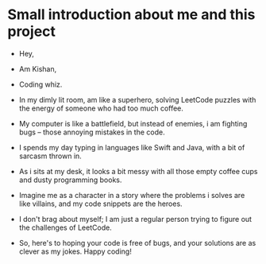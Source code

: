 # Small introduction about me and this project
- Hey, 
- Am Kishan, 
- Coding whiz. 
- In my dimly lit room, am like a superhero, solving LeetCode puzzles with the energy of someone who had too much coffee. 
- My computer is like a battlefield, but instead of enemies, i am fighting bugs – those annoying mistakes in the code.

- I spends my day typing in languages like Swift and Java, with a bit of sarcasm thrown in. 
- As i sits at my desk, it looks a bit messy with all those empty coffee cups and dusty programming books.

- Imagine me as a character in a story where the problems i solves are like villains, and my code snippets are the heroes. 
- I don't brag about myself; I am just a regular person trying to figure out the challenges of LeetCode. 
- So, here's to hoping your code is free of bugs, and your solutions are as clever as my jokes. Happy coding!
